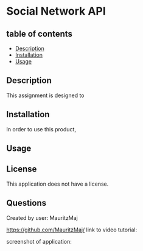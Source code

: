 # Social Network API


## table of contents
* [Description](#description)
* [Installation](#installation)
* [Usage](#usage)


## <a name="description"></a>Description

This assignment is designed to

## <a name="installation"></a>Installation

In order to use this product,

## <a name="usage"></a>Usage




## <a name="license"></a>License 

This application does not have a license.

## <a name="questions"></a>Questions

Created by user: MauritzMaj

https://github.com/MauritzMaj/
link to video tutorial:

screenshot of application:




